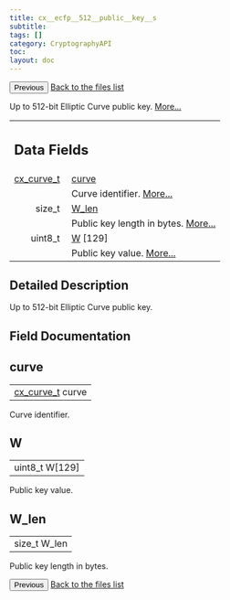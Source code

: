 ```yaml
---
title: cx__ecfp__512__public__key__s
subtitle:
tags: []
category: CryptographyAPI
toc:
layout: doc
---
```


<button class="uk-button uk-button-default uk-button-small uk-margin-medium-top" onclick="history.back()">Previous</button>
<a class="uk-button uk-button-default uk-button-small uk-margin-medium-top crypto-button" href="../../crypto-api/files">Back to the files list</a>


<p>Up to 512-bit Elliptic Curve public key.  
 <a href="../cx__ecfp__512__public__key__s#details">More...</a></p>
<table class="memberdecls">
<tr class="heading"><td colspan="4"><h2 class="groupheader"><a name="pub-attribs"></a>
Data Fields</h2></td></tr>
<tr class="memitem:a474bc8df07e877791f9b39dac8f9a8df"><td class="memItemLeft" align="right" valign="top"><a class="el" href="../ox__ec_8h#ada004671ae8fe2032d4c144ed6ebb837">cx_curve_t</a>&#160;</td><td colspan="3" class="memItemRight" valign="bottom"><a class="el" href="../cx__ecfp__512__public__key__s#a474bc8df07e877791f9b39dac8f9a8df">curve</a></td></tr>
<tr class="memdesc:a474bc8df07e877791f9b39dac8f9a8df"><td class="mdescLeft">&#160;</td><td colspan="3" class="mdescRight">Curve identifier.  <a href="#a474bc8df07e877791f9b39dac8f9a8df">More...</a><br /></td></tr>
<tr class="memitem:ac152483a0bfb4609cbecb818583b1c14"><td class="memItemLeft" align="right" valign="top">size_t&#160;</td><td colspan="3" class="memItemRight" valign="bottom"><a class="el" href="../cx__ecfp__512__public__key__s#ac152483a0bfb4609cbecb818583b1c14">W_len</a></td></tr>
<tr class="memdesc:ac152483a0bfb4609cbecb818583b1c14"><td class="mdescLeft">&#160;</td><td colspan="3" class="mdescRight">Public key length in bytes.  <a href="#ac152483a0bfb4609cbecb818583b1c14">More...</a><br /></td></tr>
<tr class="memitem:a7e5b3d11d0ce65a5878d350fbcf7e5a7"><td class="memItemLeft" align="right" valign="top">uint8_t&#160;</td><td colspan="3" class="memItemRight" valign="bottom"><a class="el" href="../cx__ecfp__512__public__key__s#a7e5b3d11d0ce65a5878d350fbcf7e5a7">W</a> [129]</td></tr>
<tr class="memdesc:a7e5b3d11d0ce65a5878d350fbcf7e5a7"><td class="mdescLeft">&#160;</td><td colspan="3" class="mdescRight">Public key value.  <a href="#a7e5b3d11d0ce65a5878d350fbcf7e5a7">More...</a><br /></td></tr>
</table>
<a name="details" id="details"></a>

## Detailed Description

<div class="textblock"><p>Up to 512-bit Elliptic Curve public key. </p>
</div><h2 class="groupheader">Field Documentation</h2>
<a id="a474bc8df07e877791f9b39dac8f9a8df"></a>
<h2 class="memtitle">curve</h2>

<div class="memitem">
<div class="memproto">
      <table class="memname">
        <tr>
          <td class="memname"><a class="el" href="../ox__ec_8h#ada004671ae8fe2032d4c144ed6ebb837">cx_curve_t</a> curve</td>
        </tr>
      </table>
</div><div class="memdoc">

<p>Curve identifier. </p>

</div>
</div>
<a id="a7e5b3d11d0ce65a5878d350fbcf7e5a7"></a>
<h2 class="memtitle">W</h2>

<div class="memitem">
<div class="memproto">
      <table class="memname">
        <tr>
          <td class="memname">uint8_t W[129]</td>
        </tr>
      </table>
</div><div class="memdoc">

<p>Public key value. </p>

</div>
</div>
<a id="ac152483a0bfb4609cbecb818583b1c14"></a>
<h2 class="memtitle">W_len</h2>

<div class="memitem">
<div class="memproto">
      <table class="memname">
        <tr>
          <td class="memname">size_t W_len</td>
        </tr>
      </table>
</div><div class="memdoc">

<p>Public key length in bytes. </p>

</div>
</div>
<button class="uk-button uk-button-default uk-button-small uk-margin-medium-top" onclick="history.back()">Previous</button>
<a class="uk-button uk-button-default uk-button-small uk-margin-medium-top crypto-button" href="../../crypto-api/files">Back to the files list</a>
